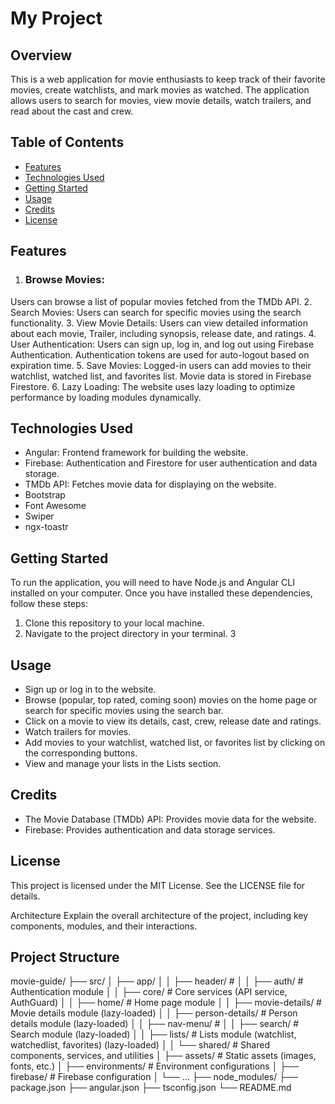 # My Project


## Overview
This is a web application for movie enthusiasts to keep track of their favorite movies, create watchlists, and mark movies as watched. The application allows users to search for movies, view movie details, watch trailers, and read about the cast and crew.

## Table of Contents

- [Features](#features)
- [Technologies Used](#technologies-used)
- [Getting Started](#getting-started)
- [Usage](#usage)
- [Credits](#credits)
- [License](#license)

## Features

1. ### Browse Movies: 
Users can browse a list of popular movies fetched from the TMDb API.
2. Search Movies: Users can search for specific movies using the search functionality.
3.  View Movie Details: Users can view detailed information about each movie, Trailer, including synopsis, release date, and ratings.
4. User Authentication: Users can sign up, log in, and log out using Firebase Authentication. Authentication tokens are used for auto-logout based on expiration time.
5. Save Movies: Logged-in users can add movies to their watchlist, watched list, and favorites list. Movie data is stored in Firebase Firestore.
6. Lazy Loading: The website uses lazy loading to optimize performance by loading modules dynamically.



## Technologies Used
- Angular: Frontend framework for building the website.
- Firebase: Authentication and Firestore for user authentication and data storage.
- TMDb API: Fetches movie data for displaying on the website.
- Bootstrap
- Font Awesome
- Swiper
- ngx-toastr

## Getting Started

To run the application, you will need to have Node.js and Angular CLI installed on your computer. Once you have installed these dependencies, follow these steps:

1. Clone this repository to your local machine.
2. Navigate to the project directory in your terminal.
3

## Usage
- Sign up or log in to the website.
- Browse (popular, top rated, coming soon) movies on the home page or search for specific movies using the search bar.
- Click on a movie to view its details, cast, crew, release date and ratings.
- Watch trailers for movies.
- Add movies to your watchlist, watched list, or favorites list by clicking on the corresponding buttons.
- View and manage your lists in the Lists section.

## Credits
- The Movie Database (TMDb) API: Provides movie data for the website.
- Firebase: Provides authentication and data storage services.


## License
This project is licensed under the MIT License. See the LICENSE file for details.


Architecture
Explain the overall architecture of the project, including key components, modules, and their interactions.

## Project Structure

movie-guide/
├── src/
│   ├── app/
│   │   ├── header/              #
│   │   ├── auth/                # Authentication module
│   │   ├── core/                # Core services (API service, AuthGuard)
│   │   ├── home/                # Home page module
│   │   ├── movie-details/       # Movie details module (lazy-loaded)
│   │   ├── person-details/      # Person details module (lazy-loaded)
│   │   ├── nav-menu/            # 
│   │   ├── search/              # Search module (lazy-loaded)
│   │   ├── lists/               # Lists module (watchlist, watchedlist, favorites) (lazy-loaded)
│   │   └── shared/              # Shared components, services, and utilities
│   ├── assets/                  # Static assets (images, fonts, etc.)
│   ├── environments/            # Environment configurations
│   ├── firebase/                # Firebase configuration
│   └── ...
├── node_modules/
├── package.json
├── angular.json
├── tsconfig.json
└── README.md
